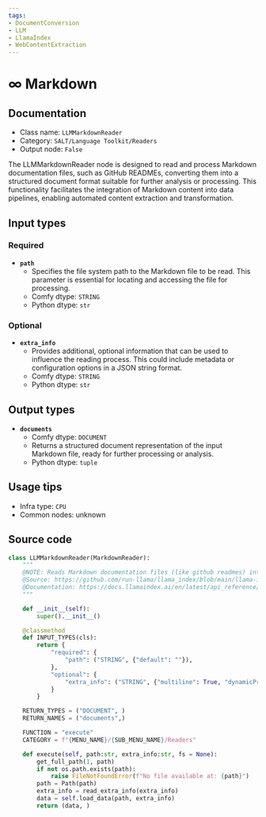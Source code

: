 ```yaml
---
tags:
- DocumentConversion
- LLM
- LlamaIndex
- WebContentExtraction
---
```


# ∞ Markdown
## Documentation
- Class name: `LLMMarkdownReader`
- Category: `SALT/Language Toolkit/Readers`
- Output node: `False`

The LLMMarkdownReader node is designed to read and process Markdown documentation files, such as GitHub READMEs, converting them into a structured document format suitable for further analysis or processing. This functionality facilitates the integration of Markdown content into data pipelines, enabling automated content extraction and transformation.
## Input types
### Required
- **`path`**
    - Specifies the file system path to the Markdown file to be read. This parameter is essential for locating and accessing the file for processing.
    - Comfy dtype: `STRING`
    - Python dtype: `str`
### Optional
- **`extra_info`**
    - Provides additional, optional information that can be used to influence the reading process. This could include metadata or configuration options in a JSON string format.
    - Comfy dtype: `STRING`
    - Python dtype: `str`
## Output types
- **`documents`**
    - Comfy dtype: `DOCUMENT`
    - Returns a structured document representation of the input Markdown file, ready for further processing or analysis.
    - Python dtype: `tuple`
## Usage tips
- Infra type: `CPU`
- Common nodes: unknown


## Source code
```python
class LLMMarkdownReader(MarkdownReader):
    """
    @NOTE: Reads Markdown documentation files (like github readmes) into a llama_index Document
    @Source: https://github.com/run-llama/llama_index/blob/main/llama-index-integrations/readers/llama-index-readers-file/llama_index/readers/file/markdown/base.py
    @Documentation: https://docs.llamaindex.ai/en/latest/api_reference/readers/file/#llama_index.readers.file.MarkdownReader
    """

    def __init__(self):
        super().__init__()

    @classmethod
    def INPUT_TYPES(cls):
        return {
            "required": {
                "path": ("STRING", {"default": ""}),
            },
            "optional": {
                "extra_info": ("STRING", {"multiline": True, "dynamicPrompts": False, "default": "{}"}),
            }
        }

    RETURN_TYPES = ("DOCUMENT", )
    RETURN_NAMES = ("documents",)

    FUNCTION = "execute"
    CATEGORY = f"{MENU_NAME}/{SUB_MENU_NAME}/Readers"

    def execute(self, path:str, extra_info:str, fs = None):
        get_full_path(1, path)
        if not os.path.exists(path):
            raise FileNotFoundError(f"No file available at: {path}")
        path = Path(path)
        extra_info = read_extra_info(extra_info)
        data = self.load_data(path, extra_info)
        return (data, )

```
